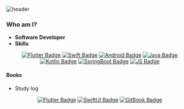 

![header](https://capsule-render.vercel.app/api?type=Waving&color=auto&height=100&section=header&text=Creative%20Developer&fontSize=50)

### Who am I?
- **Software Developer**
- **Skills**
<div align=center>

[![Flutter Badge](https://img.shields.io/badge/-Flutter-1DA1F2?style=flat-square&logo=flutter&link=)](#)
[![Swift Badge](https://img.shields.io/badge/-Swift-F05138?style=flat-square&logo=Swift&logoColor=white&link=)](#)
[![Android Badge](https://img.shields.io/badge/-Android-black?style=flat-square&logo=Android&link=)](#)
[![Java Badge](https://img.shields.io/badge/-java-black?style=flat-square&logo=java&link=)](#)
[![Kotlin Badge](https://img.shields.io/badge/-Kotlin-black?style=flat-square&logo=Kotlin&link=)](#)
[![SpringBoot Badge](https://img.shields.io/badge/-SpringBoot-black?style=flat-square&logo=SpringBoot&link=)](#)
[![JS Badge](https://img.shields.io/badge/-JavaScript-black?style=flat-square&logo=JavaScript&link=)](#)

</div>



#### Books
- Study log
<div align=center>

[![Flutter Badge](https://img.shields.io/badge/-Flutter-1DA1F2?style=flat-square&logo=flutter&link=https://111coding.github.io/books/flutter)](https://111coding.github.io/books/flutter) 
[![SwiftUI Badge](https://img.shields.io/badge/-SwiftUI-F05138?style=flat-square&logo=Swift&logoColor=white&link=https://111coding.github.io/books/swift)](https://111coding.github.io/books/swift) 
[![GitBook Badge](https://img.shields.io/badge/-GitBook-3884FF?style=flat-square&logo=GitBook&logoColor=white&link=https://111coding.github.io/books/gitbook)](https://111coding.github.io/books/gitbook) 

</div>

